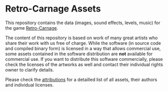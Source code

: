 # Retro-Carnage Assets

This repository contains the data (images, sound effects, levels, music) for the game [Retro-Carnage](https://github.com/Retro-Carnage-Team/retro-carnage). 

The content of this repository is based on work of many great artists who share their work with us free of charge. While the software (in source code and compiled binary form) is licensed in a way that allows commercial use, some assets contained in the software distribution are **not** available for commercial use. If you want to distribute this software commercially, please check the licenses of the artworks as well and contact their individual rights owner to clarify details.

Please check the [attributions](./ATTRIBUTION.md) for a detailled list of all assets, their authors and individual licenses.
